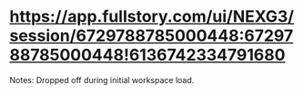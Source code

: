# https://app.fullstory.com/ui/NEXG3/session/6729788785000448:6729788785000448!6136742334791680

Notes: Dropped off during initial workspace load.